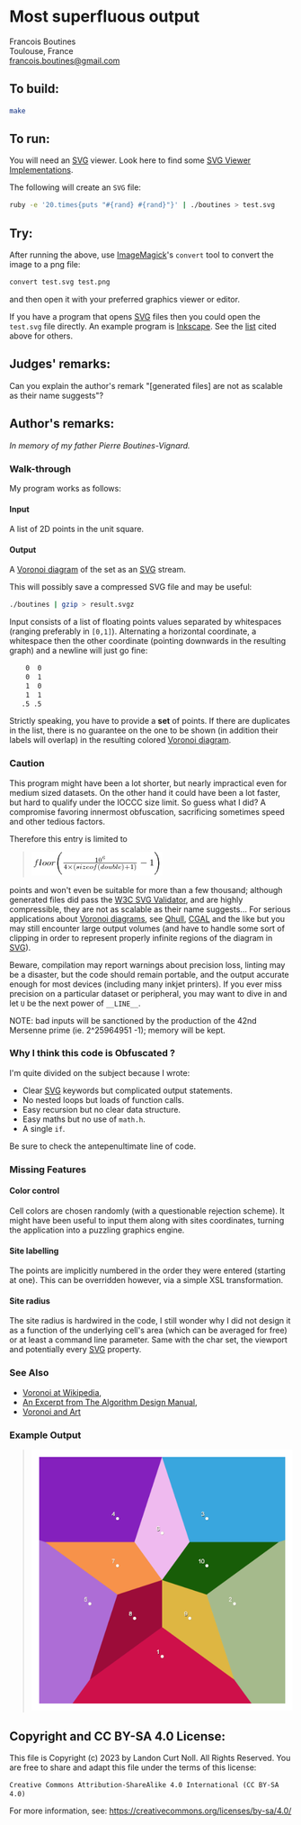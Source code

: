 # Most superfluous output

Francois Boutines  
Toulouse, France  
<francois.boutines@gmail.com>

## To build:

```sh
make
```

## To run:

You will need an [SVG](https://www.w3.org/TR/SVG11/expanded-toc.html) viewer.
Look here to find some [SVG Viewer
Implementations](https://www.w3.org/Graphics/SVG/WG/wiki/Implementations).

The following will create an `SVG` file:

```sh
ruby -e '20.times{puts "#{rand} #{rand}"}' | ./boutines > test.svg
```

## Try:

After running the above, use [ImageMagick](https://imagemagick.org/index.php)'s
`convert` tool to convert the image to a png file:

```sh
convert test.svg test.png
```

and then open it with your preferred graphics viewer or editor.

If you have a program that opens
[SVG](https://www.w3.org/TR/SVG11/expanded-toc.html) files then you could open
the `test.svg` file directly. An example program is
[Inkscape](https://inkscape.org). See the
[list](https://www.w3.org/Graphics/SVG/WG/wiki/Implementations) cited above for
others.


## Judges' remarks:

Can you explain the author's remark "[generated files] are not as scalable as
their name suggests"?

## Author's remarks:

_In memory of my father Pierre Boutines-Vignard._

### Walk-through

My program works as follows:

#### Input

A list of 2D points in the unit square.

#### Output

A [Voronoi diagram](https://en.wikipedia.org/wiki/Voronoi_diagram) of the set as
an [SVG](https://www.w3.org/TR/SVG11/expanded-toc.html) stream.

This will possibly save a compressed SVG file and may be useful:

```sh
./boutines | gzip > result.svgz
```

Input consists of a list of floating points values separated by whitespaces
(ranging preferably in `[0,1]`). Alternating a horizontal coordinate, a
whitespace then the other coordinate (pointing downwards in the resulting
graph) and a newline will just go fine:

```
    0  0
    0  1
    1  0
    1  1
   .5 .5
```

Strictly speaking, you have to provide a **set** of points. If there are
duplicates in the list, there is no guarantee on the one to be shown (in
addition their labels will overlap) in the resulting colored [Voronoi
diagram](https://en.wikipedia.org/wiki/Voronoi_diagram).

### Caution

This program might have been a lot shorter, but nearly impractical even for
medium sized datasets. On the other hand it could have been a lot faster, but
hard to qualify under the IOCCC size limit. So guess what I did? A compromise
favoring innermost obfuscation, sacrificing sometimes speed and other tedious
factors.

Therefore this entry is limited to

> ![floor\bigg(\frac{10^6}{4\times(sizeof(double)+1)}-1\bigg)](eqn.png)

points and won't even be suitable for more than a few thousand; although
generated files did pass the [W3C SVG
Validator](https://validator.w3.org/#validate_by_upload+with_options), and are
highly compressible, they are not as scalable as their name suggests... For
serious applications about [Voronoi
diagrams](https://en.wikipedia.org/wiki/Voronoi_diagram), see
[Qhull](http://www.qhull.org/), [CGAL](https://www.cgal.org) and the like but
you may still encounter large output volumes (and have to handle some sort of
clipping in order to represent properly infinite regions of the diagram in
[SVG](https://www.w3.org/TR/SVG11/expanded-toc.html)).

Beware, compilation may report warnings about precision loss, linting may be a
disaster, but the code should remain portable, and the output accurate enough
for most devices (including many inkjet printers). If you ever miss precision
on a particular dataset or peripheral, you may want to dive in and let `U` be
the next power of `__LINE__`.

NOTE: bad inputs will be sanctioned by the production of the 42nd Mersenne
prime (ie. 2^25964951 -1); memory will be kept.

### Why I think this code is Obfuscated ?

I'm quite divided on the subject because I wrote:

* Clear [SVG](https://www.w3.org/TR/SVG11/expanded-toc.html) keywords but
complicated output statements.
* No nested loops but loads of function calls.
* Easy recursion but no clear data structure.
* Easy maths but no use of `math.h`.
* A single `if`.

Be sure to check the antepenultimate line of code.

### Missing Features

#### Color control

Cell colors are chosen randomly (with a questionable rejection scheme). It
might have been useful to input them along with sites coordinates, turning the
application into a puzzling graphics engine.

#### Site labelling

The points are implicitly numbered in the order they were entered
(starting at one). This can be overridden however, via a simple XSL
transformation.

#### Site radius

The site radius is hardwired in the code, I still wonder why I did not
design it as a function of the underlying cell's area (which can be averaged
for free) or at least a command line parameter. Same with the char set, the
viewport and potentially every
[SVG](https://www.w3.org/TR/SVG11/expanded-toc.html) property.

### See Also

- [Voronoi at Wikipedia](http://en.wikipedia.org/wiki/Voronoi_diagram),
- [An Excerpt from The Algorithm Design Manual](http://www2.toki.or.id/book/AlgDesignManual/BOOK/BOOK4/NODE187.HTM),
- [Voronoi and Art](http://www.snibbe.com/scott/bf)

### Example Output

> ![Voronoi diagram of two regular pentagon vertices](Voronoi.png)

## Copyright and CC BY-SA 4.0 License:

This file is Copyright (c) 2023 by Landon Curt Noll.  All Rights Reserved.
You are free to share and adapt this file under the terms of this license:

    Creative Commons Attribution-ShareAlike 4.0 International (CC BY-SA 4.0)

For more information, see: https://creativecommons.org/licenses/by-sa/4.0/
